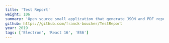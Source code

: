 ```yaml
---
title: 'Test Report'
weight: 106
summary: 'Open source small application that generate JSON and PDF reports on newly developed features for Jira managed projects. Currently being rewritten with Svelte 3 and Tailwind CSS.'
github: https://github.com/franck-boucher/TestReport
year: 2019
tags: ['Electron', 'React 16', 'ES6']
---
```


